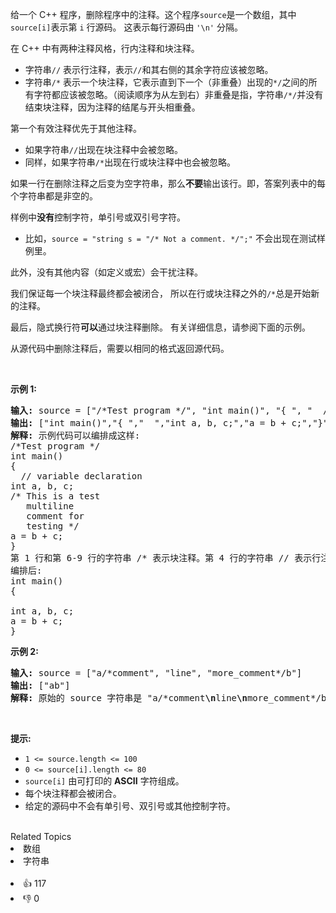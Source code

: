 <p>给一个 C++ 程序，删除程序中的注释。这个程序<code>source</code>是一个数组，其中<code>source[i]</code>表示第&nbsp;<code>i</code>&nbsp;行源码。&nbsp;这表示每行源码由 <code>'\n'</code>&nbsp;分隔。</p>

<p>在 C++ 中有两种注释风格，行内注释和块注释。</p>

<ul> 
 <li>字符串<code>//</code> 表示行注释，表示<code>//</code>和其右侧的其余字符应该被忽略。</li> 
 <li>字符串<code>/*</code> 表示一个块注释，它表示直到下一个（非重叠）出现的<code>*/</code>之间的所有字符都应该被忽略。（阅读顺序为从左到右）非重叠是指，字符串<code>/*/</code>并没有结束块注释，因为注释的结尾与开头相重叠。</li> 
</ul>

<p>第一个有效注释优先于其他注释。</p>

<ul> 
 <li>如果字符串<code>//</code>出现在块注释中会被忽略。</li> 
 <li>同样，如果字符串<code>/*</code>出现在行或块注释中也会被忽略。</li> 
</ul>

<p>如果一行在删除注释之后变为空字符串，那么<strong>不要</strong>输出该行。即，答案列表中的每个字符串都是非空的。</p>

<p>样例中<strong>没有</strong>控制字符，单引号或双引号字符。</p>

<ul> 
 <li>比如，<code>source = "string s = "/* Not a comment. */";"</code> 不会出现在测试样例里。</li> 
</ul>

<p>此外，没有其他内容（如定义或宏）会干扰注释。</p>

<p>我们保证每一个块注释最终都会被闭合， 所以在行或块注释之外的<code>/*</code>总是开始新的注释。</p>

<p>最后，隐式换行符<strong>可以</strong>通过块注释删除。 有关详细信息，请参阅下面的示例。</p>

<p>从源代码中删除注释后，需要以相同的格式返回源代码。</p>

<p>&nbsp;</p>

<p><strong>示例&nbsp;1:</strong></p>

<pre>
<strong>输入:</strong> source = ["/*Test program */", "int main()", "{ ", "  // variable declaration ", "int a, b, c;", "/* This is a test", "   multiline  ", "   comment for ", "   testing */", "a = b + c;", "}"]
<strong>输出:</strong> ["int main()","{ ","  ","int a, b, c;","a = b + c;","}"]
<strong>解释:</strong> 示例代码可以编排成这样:
/*Test program */
int main()
{ 
  // variable declaration 
int a, b, c;
/* This is a test
   multiline  
   comment for 
   testing */
a = b + c;
}
第 1 行和第 6-9 行的字符串 /* 表示块注释。第 4 行的字符串 // 表示行注释。
编排后: 
int main()
{ 
  
int a, b, c;
a = b + c;
}</pre>

<p><strong>示例 2:</strong></p>

<pre>
<strong>输入:</strong> source = ["a/*comment", "line", "more_comment*/b"]
<strong>输出:</strong> ["ab"]
<strong>解释:</strong> 原始的 source 字符串是 "a/*comment<strong>\n</strong>line<strong>\n</strong>more_comment*/b", 其中我们用粗体显示了换行符。删除注释后，隐含的换行符被删除，留下字符串 "ab" 用换行符分隔成数组时就是 ["ab"].
</pre>

<p>&nbsp;</p>

<p><strong>提示:</strong></p>

<ul> 
 <li><code>1 &lt;= source.length &lt;= 100</code></li> 
 <li><code>0 &lt;= source[i].length &lt;= 80</code></li> 
 <li><code>source[i]</code>&nbsp;由可打印的 <strong>ASCII</strong> 字符组成。</li> 
 <li>每个块注释都会被闭合。</li> 
 <li>给定的源码中不会有单引号、双引号或其他控制字符。</li> 
</ul> 
<span style="display:block"><span style="height:0px"><span style="position:absolute"><span style="top:0px"><span style="left:-9999px"><span style="opacity:0"><span style="overflow:hidden">&nbsp;</span></span></span></span></span></span>​​​​​​</span>

<div><div>Related Topics</div><div><li>数组</li><li>字符串</li></div></div><br><div><li>👍 117</li><li>👎 0</li></div>